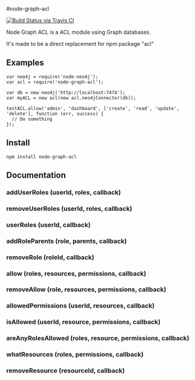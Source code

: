 #node-graph-acl

[![Build Status via Travis CI](https://travis-ci.org/ydigital-factory/node-graph-acl.svg?branch=master)](https://travis-ci.org/ydigital-factory/node-graph-acl)

Node Graph ACL is a ACL module using Graph databases.

It's made to be a direct replacement for npm package "acl"

## Examples

```
var neo4j = require('node-neo4j');
var acl = require('node-graph-acl');

var db = new neo4j('http://localhost:7474');
var myACL = new acl(new acl.neo4jConnector(db));

testACL.allow('admin', 'dashboard', ['create', 'read', 'update', 'delete'], function (err, success) {
  // Do something
});

```

## Install

```
npm install node-graph-acl
```

## Documentation

### addUserRoles (userId, roles, callback)

### removeUserRoles (userId, roles, callback)

### userRoles (userId, callback)

### addRoleParents (role, parents, callback)

### removeRole (roleId, callback)

### allow (roles, resources, permissions, callback)

### removeAllow (role, resources, permissions, callback)

### allowedPermissions (userId, resources, callback)

### isAllowed (userId, resource, permissions, callback)

### areAnyRolesAllowed (roles, resource, permissions, callback)

### whatResources (roles, permissions, callback)

### removeResource (resourceId, callback)
                                                                                                                                                               
